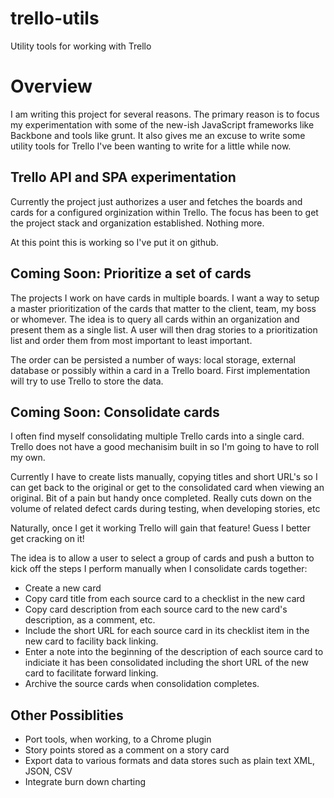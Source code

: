 trello-utils
============

Utility tools for working with Trello

# Overview

I am writing this project for several reasons.  The primary reason
is to focus my experimentation with some of the new-ish JavaScript
frameworks like Backbone and tools like grunt.  It also gives me
an excuse to write some utility tools for Trello I've been wanting
to write for a little while now.

## Trello API and SPA experimentation

Currently the project just authorizes a user and fetches the boards
and cards for a configured orginization within Trello. The focus has
been to get the project stack and organization established. Nothing
more.  

At this point this is working so I've put it on github.


## Coming Soon: Prioritize a set of cards

The projects I work on have cards in multiple boards.  I want a way
to setup a master prioritization of the cards that matter to the
client, team, my boss or whomever. The idea is to query all cards 
within an organization and present them as a single list.  A user
will then drag stories to a prioritization list and order them from
most important to least important.

The order can be persisted a number of ways: local storage, external
database or possibly within a card in a Trello board.  First
implementation will try to use Trello to store the data.

## Coming Soon: Consolidate cards

I often find myself consolidating multiple Trello cards into a single
card. Trello does not have a good mechanisim built in so I'm going
to have to roll my own.

Currently I have to create lists manually, copying titles and short
URL's so I can get back to the original or get to the consolidated
card when viewing an original.  Bit of a pain but handy once
completed.  Really cuts down on the volume of related defect cards
during testing, when developing stories, etc

Naturally, once I get it working Trello will gain that feature! Guess
I better get cracking on it!

The idea is to allow a user to select a group of cards and push a
button to kick off the steps I perform manually when I consolidate
cards together:

  * Create a new card
  * Copy card title from each source card to a checklist in the 
    new card
  * Copy card description from each source card to the new card's
    description, as a comment, etc.
  * Include the short URL for each source card in its checklist item
    in the new card to facility back linking.
  * Enter a note into the beginning of the description of each source
    card to indiciate it has been consolidated including the short
    URL of the new card to facilitate forward linking.
  * Archive the source cards when consolidation completes.

## Other Possiblities

  * Port tools, when working, to a Chrome plugin
  * Story points stored as a comment on a story card
  * Export data to various formats and data stores such as plain 
    text XML, JSON, CSV
  * Integrate burn down charting


